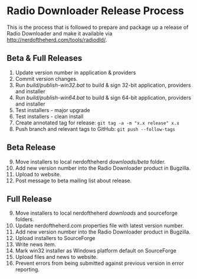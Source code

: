 Radio Downloader Release Process
================================

This is the process that is followed to prepare and package up a release of Radio Downloader and make it available via http://nerdoftheherd.com/tools/radiodld/.

Beta & Full Releases
--------------------

1. Update version number in application & providers
2. Commit version changes.
3. Run _build/publish-win32.bat_ to build & sign 32-bit application, providers and installer
4. Run _build/publish-win64.bat_ to build & sign 64-bit application, providers and installer
5. Test installers - major upgrade
6. Test installers - clean install
7. Create annotated tag for release: `git tag -a -m "x.x release" x.x`
8. Push branch and relevant tags to GitHub: `git push --follow-tags`

Beta Release
------------

9. Move installers to local nerdoftheherd _downloads/beta_ folder.
10. Add new version number into the Radio Downloader product in Bugzilla.
11. Upload to website.
12. Post message to beta mailing list about release.

Full Release
------------

9. Move installers to local nerdoftheherd _downloads_ and sourceforge folders.
10. Update nerdoftheherd.com properties file with latest version number.
11. Add new version number into the Radio Downloader product in Bugzilla.
12. Upload installers to SourceForge
13. Write news item.
14. Mark win32 installer as Windows platform default on SourceForge
15. Upload files and news to website.
16. Prevent errors from being submitted against previous version in error reporting.

